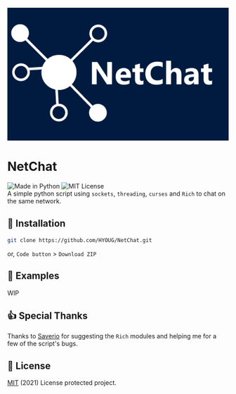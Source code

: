 ![NetChat](https://github.com/HYOUG/NetChat/blob/main/assets/readme_header.png?raw=True)
          
# NetChat 
![Made in Python](https://img.shields.io/badge/Made%20in-Python-blue) ![MIT License](https://img.shields.io/badge/license-MIT-blue) \
A simple python script using `sockets`, `threading`, `curses` and `Rich` to chat on the same network.

## 💾 Installation
```bash
git clone https://github.com/HYOUG/NetChat.git
```
or, `Code button` > `Download ZIP`

## 📌 Examples
WIP

## 👍 Special Thanks
Thanks to [Saverio](https://github.com/Saverio976) for suggesting the `Rich` modules and helping me for a few of the script's bugs.

## 📜 License
[MIT](https://choosealicense.com/licenses/mit/) (2021) License protected project.